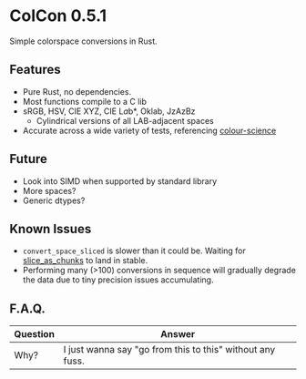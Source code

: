 # ColCon 0.5.1
Simple colorspace conversions in Rust.

## Features
  * Pure Rust, no dependencies.
  * Most functions compile to a C lib
  * sRGB, HSV, CIE XYZ, CIE L*a*b*, Oklab, JzAzBz
    + Cylindrical versions of all LAB-adjacent spaces
  * Accurate across a wide variety of tests, referencing [colour-science](https://github.com/colour-science/colour)

## Future
  * Look into SIMD when supported by standard library
  * More spaces?
  * Generic dtypes?

## Known Issues
  * `convert_space_sliced` is slower than it could be. Waiting for [slice_as_chunks](https://github.com/rust-lang/rust/issues/74985) to land in stable.
  * Performing many (>100) conversions in sequence will gradually degrade the data due to tiny precision issues accumulating.

## F.A.Q.
Question|Answer
---|---
Why?|I just wanna say "go from this to this" without any fuss.

